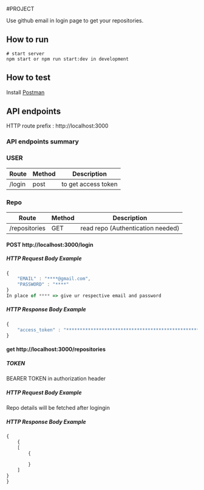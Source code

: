 #PROJECT 

Use github email in login page to get your repositories.

## How to run
```
# start server
npm start or npm run start:dev in development
```
## How to test
Install [Postman](https://www.getpostman.com/)

## API endpoints
HTTP route prefix : http://localhost:3000

### API endpoints summary
### USER
Route      | Method | Description
-----------|--------|--------------------
/login         | post    | to get access token
### Repo
Route      | Method | Description
-----------|--------|--------------------
/repositories  | GET    | read repo (Authentication needed)
#### POST http://localhost:3000/login
##### HTTP Request Body Example
```javascript
{
    "EMAIL" : "****@gmail.com",
    "PASSWORD" : "****"
}
In place of **** => give ur respective email and password
```
##### HTTP Response Body Example
```javascript
{
    "access_token" : "**************************************************************************"
}
```
#### get http://localhost:3000/repositories
##### TOKEN 
 BEARER TOKEN in authorization header
##### HTTP Request Body Example
Repo details will be fetched after logingin
##### HTTP Response Body Example
```javascript
{
    {
    [
        {
            
        }
    ]
}
}
```

